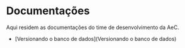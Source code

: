 # Documentações

Aqui residem as documentações do time de desenvolvimento da AeC.

* [Versionando o banco de dados](Versionando o banco de dados)
